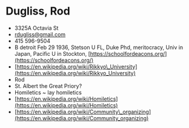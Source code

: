 # Dugliss, Rod

* 3325A Octavia St
* [rdugliss@gmail.com](mailto:rdugliss@gmail.com)
* 415 596-9504[](http://voice.google.com/calls?a=nc,%2B14155969504 "Call +1 415-596-9504 via Google Voice")
* B detroit Feb 29 1936, Stetson U FL, Duke Phd, meritocracy, Univ in Japan, Pacific U in Stockton, [https://schoolfordeacons.org/](https://schoolfordeacons.org/)
* [https://en.wikipedia.org/wiki/Rikkyo\_University](https://en.wikipedia.org/wiki/Rikkyo_University)
* Rod
* St. Albert the Great Priory?
* Homiletics ~ lay homiletics
* [https://en.wikipedia.org/wiki/Homiletics](https://en.wikipedia.org/wiki/Homiletics)
* [https://en.wikipedia.org/wiki/Community\_organizing](https://en.wikipedia.org/wiki/Community_organizing)